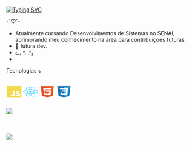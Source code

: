 ### 


<div><a href="https://git.io/typing-svg"><img src="https://readme-typing-svg.demolab.com?font=Fira+Code&pause=1000&color=F7C0C4&random=false&width=435&lines=oii%2C+seja+bem+vindo(a)+ao+meu+espa%C3%A7o+" alt="Typing SVG" /></a></div> 


-`♡´-
<br>
- Atualmente cursando Desenvolvimentos de Sistemas no SENAI, aprimorando meu conhecimento na área para contribuições futuras.
- 👾 futura dev.
-  ᓚ₍ ^. .^₎
- <br>

Tecnologias ⤵
  <div style="display: inline_block"><br>
  <img align="center" alt="Rafa-Js" height="30" width="40" src="https://raw.githubusercontent.com/devicons/devicon/master/icons/javascript/javascript-plain.svg">
  <img align="center" alt="Rafa-React" height="30" width="40" src="https://raw.githubusercontent.com/devicons/devicon/master/icons/react/react-original.svg">
  <img align="center" alt="Rafa-HTML" height="30" width="40" src="https://raw.githubusercontent.com/devicons/devicon/master/icons/html5/html5-original.svg">
  <img align="center" alt="Rafa-CSS" height="30" width="40" src="https://raw.githubusercontent.com/devicons/devicon/master/icons/css3/css3-original.svg">
</div>
  
  ##
 
<div> 
  <a href="https://instagram.com/dudinhaameow" target="_blank"><img src="https://img.shields.io/badge/-Instagram-%23E4405F?style=for-the-badge&logo=instagram&logoColor=white" target="_blank"></a>
</div>


 <br> <br>
<img src="https://github.com/dudavivii/dudavivii/assets/130693542/2f0aae63-4d47-4455-ac4b-f71a6a03a42d" width="100">

##

